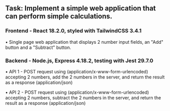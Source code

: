 ## Task:  Implement a simple web application that can perform simple calculations. 

### Frontend - React 18.2.0, styled with TailwindCSS 3.4.1
•	Single page web application that displays 2 number input fields, an "Add" button and a "Subtract" button.

### Backend - Node.js, Express 4.18.2, testing with Jest 29.7.0
•	API 1 - POST request using (application/x-www-form-urlencoded) accepting 2 numbers, add the 2 numbers in the server, and return the result as a response (application/json)

•	API 2 - POST request using (application/x-www-form-urlencoded) accepting 2 numbers, subtract the 2 numbers in the server, and return the result as a response (application/json)
